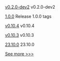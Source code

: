 
[v0.2.0-dev2](https://github.com/hyperledger/anoncreds-rs/releases/tag/v0.2.0-dev2) v0.2.0-dev2

[1.0.0](https://github.com/hyperledger/cello/releases/tag/1.0.0) Release 1.0.0 tags

[v0.10.4](https://github.com/hyperledger/aries-acapy-docs/releases/tag/v0.10.4) v0.10.4

[v0.10.3](https://github.com/hyperledger/aries-acapy-docs/releases/tag/v0.10.3) v0.10.3

[23.10.0](https://github.com/hyperledger/besu-docs/releases/tag/23.10.0) 23.10.0


[See more >>>](https://start-here.hyperledger.org/releases)
